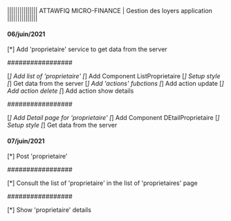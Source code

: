 
||||||||||||||| ATTAWFIQ MICRO-FINANCE | Gestion des loyers application |||||||||||||||


#### 06/juin/2021 ###

[*] Add 'proprietaire' service to get data from the server

#################

[*] Add list of 'proprietaire'
 [*] Add Component ListProprietaire
 [*] Setup style
 [*] Get data from the server
 [*] Add 'actions' fubctions
   [*] Add action update 
   [*] Add action delete 
   [*] Add action show details 

#################

[*] Add Detail page for 'proprietaire'
 [*] Add Component DEtailProprietaire
 [*] Setup style
 [*] Get data from the server
  
#### 07/juin/2021 ###

[*] Post 'proprietaire'

#################

[*] Consult the list of 'proprietaire' in the list of 'proprietaires' page

#################

[*] Show 'proprietaire' details
    